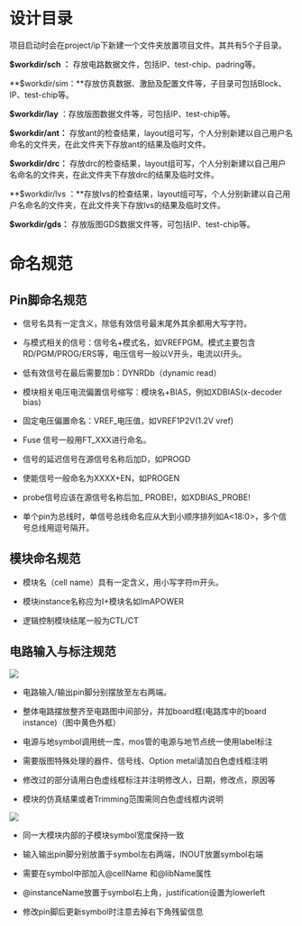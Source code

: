 设计目录
========

项目启动时会在project/ip下新建一个文件夹放置项目文件。其共有5个子目录。

**\$workdir/sch ：** 存放电路数据文件，包括IP、test-chip、padring等。

**\$workdir/sim：**存放仿真数据、激励及配置文件等，子目录可包括Block、IP、test-chip等。

**\$workdir/lay** ：存放版图数据文件等，可包括IP、test-chip等。

**\$workdir/ant：**
存放ant的检查结果，layout组可写，个人分别新建以自己用户名命名的文件夹，在此文件夹下存放ant的结果及临时文件。

**\$workdir/drc：**
存放drc的检查结果，layout组可写，个人分别新建以自己用户名命名的文件夹，在此文件夹下存放drc的结果及临时文件。

**\$workdir/lvs
：**存放lvs的检查结果，layout组可写，个人分别新建以自己用户名命名的文件夹，在此文件夹下存放lvs的结果及临时文件。

**\$workdir/gds：** 存放版图GDS数据文件等，可包括IP、test-chip等。

命名规范
========

Pin脚命名规范
-------------

-   信号名具有一定含义，除低有效信号最末尾外其余都用大写字符。

-   与模式相关的信号：信号名+模式名，如VREFPGM。模式主要包含RD/PGM/PROG/ERS等，电压信号一般以V开头，电流以I开头。

-   低有效信号在最后需要加b：DYNRDb（dynamic read）

-   模块相关电压电流偏置信号缩写：模块名+BIAS，例如XDBIAS(x-decoder bias)

-   固定电压偏置命名：VREF\_电压值，如VREF1P2V(1.2V vref)

-   Fuse 信号一般用FT\_XXX进行命名。

-   信号的延迟信号在源信号名称后加D，如PROGD

-   使能信号一般命名为XXXX+EN，如PROGEN

-   probe信号应该在源信号名称后加\_ PROBE!，如XDBIAS\_PROBE!

-   单个pin为总线时，单信号总线命名应从大到小顺序排列如A\<18:0\>，多个信号总线用逗号隔开。

模块命名规范
------------

-   模块名（cell name）具有一定含义，用小写字符m开头。

-   模块instance名称应为I+模块名如ImAPOWER

-   逻辑控制模块结尾一般为CTL/CT

电路输入与标注规范
------------------

![](media/923f5396b34b4d4bed2c89f92797534d.png)

-   电路输入/输出pin脚分别摆放至左右两端。

-   整体电路摆放整齐至电路图中间部分，并加board框(电路库中的board
    instance)（图中黄色外框）

-   电源与地symbol调用统一库，mos管的电源与地节点统一使用label标注

-   需要版图特殊处理的器件、信号线、Option metal请加白色虚线框注明

-   修改过的部分请用白色虚线框标注并注明修改人，日期，修改点，原因等

-   模块的仿真结果或者Trimming范围需同白色虚线框内说明

![](media/f3c37c0dd895b38b172293969ef5795a.png)

-   同一大模块内部的子模块symbol宽度保持一致

-   输入输出pin脚分别放置于symbol左右两端，INOUT放置symbol右端

-   需要在symbol中部加入\@cellName 和\@libName属性

-   \@instanceName放置于symbol右上角，justification设置为lowerleft

-   修改pin脚后更新symbol时注意去掉右下角残留信息
